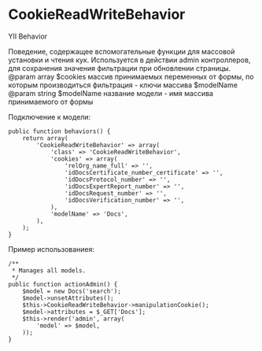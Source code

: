 CookieReadWriteBehavior
=======================

YII Behavior

Поведение, содержащее вспомогательные функции для массовой установки и чтения кук. Используется в действии admin контроллеров, для сохранения значения фильтрации при обновлении страницы. @param array $cookies массив принимаемых переменных от формы, по которым производиться фильтрация - ключи массива $modelName @param string $modelName название модели - имя массива принимаемого от формы


Подключение к модели:

    public function behaviors() {
        return array(
            'CookieReadWriteBehavior' => array(
                'class' => 'CookieReadWriteBehavior',
                'cookies' => array(
                    'relOrg_name_full' => '',
                    'idDocsCertificate_number_certificate' => '',
                    'idDocsProtocol_number' => '',
                    'idDocsExpertReport_number' => '',
                    'idDocsRequest_number' => '',
                    'idDocsVerification_number' => '',
                ),
                'modelName' => 'Docs',
            ),
        );
    }


Пример использованиея:

    /**
     * Manages all models.
     */
    public function actionAdmin() {
        $model = new Docs('search');
        $model->unsetAttributes();
        $this->CookieReadWriteBehavior->manipulationCookie();
        $model->attributes = $_GET['Docs'];
        $this->render('admin', array(
            'model' => $model,
        ));
    }
    
    

